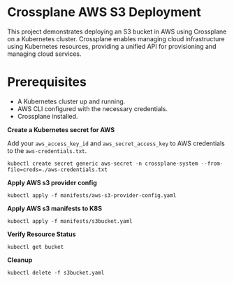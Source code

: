 # Crossplane AWS S3 Deployment

This project demonstrates deploying an S3 bucket in AWS using Crossplane on a Kubernetes cluster.
Crossplane enables managing cloud infrastructure using Kubernetes resources, providing a unified API for provisioning and managing cloud services.

# Prerequisites

* A Kubernetes cluster up and running.
* AWS CLI configured with the necessary credentials.
* Crossplane installed.



**Create a Kubernetes secret for AWS**

Add your `aws_access_key_id` and `aws_secret_access_key` to AWS credentials to the `aws-credentials.txt`.

```shell
kubectl create secret generic aws-secret -n crossplane-system --from-file=creds=./aws-credentials.txt
```

**Apply AWS s3 provider config**

```shell
kubectl apply -f manifests/aws-s3-provider-config.yaml
```

**Apply AWS s3 manifests to K8S**

```shell
kubectl apply -f manifests/s3bucket.yaml  
```

**Verify Resource Status**
```shell
kubectl get bucket
```

**Cleanup**
```shell
kubectl delete -f s3bucket.yaml
```
